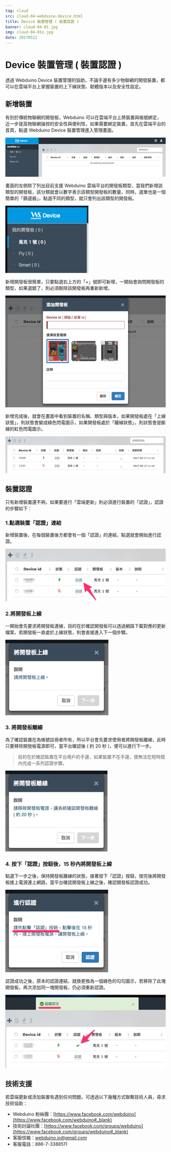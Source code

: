 ```yaml
---
tag: cloud
src: cloud-04-webduino-device.html
title: Device 裝置管理 ( 裝置認證 )
banner: cloud-04-01.jpg
img: cloud-04-01s.jpg
date: 20170511
---
```


<!-- @@master  = ../../_layout.html-->

<!-- @@block  =  meta-->

<title>Device 裝置管理 ( 裝置認證 ) :::: Webduino = Web × Arduino</title>

<meta name="description" content="透過 Webduino Device 裝置管理的協助，不論手邊有多少物聯網的開發裝置，都可以在雲端平台上掌握裝置的上下線狀態、韌體版本以及安全性設定。">

<meta itemprop="description" content="透過 Webduino Device 裝置管理的協助，不論手邊有多少物聯網的開發裝置，都可以在雲端平台上掌握裝置的上下線狀態、韌體版本以及安全性設定。">

<meta property="og:description" content="透過 Webduino Device 裝置管理的協助，不論手邊有多少物聯網的開發裝置，都可以在雲端平台上掌握裝置的上下線狀態、韌體版本以及安全性設定。">

<meta property="og:title" content="Device 裝置管理 ( 裝置認證 )" >

<meta property="og:url" content="https://webduino.io/tutorials/cloud-04-webduino-device.html">

<meta property="og:image" content="https://webduino.io/img/tutorials/cloud-04-01s.jpg">

<meta itemprop="image" content="https://webduino.io/img/tutorials/cloud-04-01s.jpg">

<include src="../_include-tutorials.html"></include>

<!-- @@close-->

<!-- @@block  =  preAndNext-->

<include src="../_include-tutorials-content.html"></include>

<!-- @@close-->


<!-- @@block  =  tutorials-->
# Device 裝置管理 ( 裝置認證 )

透過 Webduino Device 裝置管理的協助，不論手邊有多少物聯網的開發裝置，都可以在雲端平台上掌握裝置的上下線狀態、韌體版本以及安全性設定。

## 新增裝置

有別於傳統物聯網的開發板，Webduino 可以在雲端平台上將裝置與帳號綁定，近一步提高物聯網操控的安全性與便利性，如果需要綁定裝置，首先在雲端平台的首頁，點選 Webduino Device 裝置管理進入管理畫面。 

![](../img/tutorials/cloud-04-02.jpg)

畫面的左側除了列出目前支援 Webduino 雲端平台的開發板類型，當我們新增該類型的開發板，該分類就會以數字表示該類型開發板的數量，同時，選單也是一個簡單的「篩選器」，點選不同的類型，就只會列出該類型的開發板。

![](../img/tutorials/cloud-04-03.jpg)

新增開發板很簡單，只要點選右上方的「+」號即可新增，一開始會詢問開發板的類型，如果選錯了，則必須刪除該開發板再重新新增。

![](../img/tutorials/cloud-04-04.jpg)

新增完成後，就會在畫面中看到裝置的名稱、類型與版本，如果開發板處在「上線狀態」，則狀態會變成綠色閃電圖示，如果開發板處於「離線狀態」，則狀態會是斷線的紅色閃電圖示。

![](../img/tutorials/cloud-04-05.jpg)

## 裝置認證

只有新增裝置還不夠，如果要進行「雲端更新」則必須進行裝置的「認證」，認證的步驟如下：

### 1.點選裝置「認證」連結

新增裝置後，在每個裝置後方都會有一個「認證」的連結，點選就會開始進行認證。

![](../img/tutorials/cloud-04-06.jpg)

### 2.將開發板上線

一開始會先要求將開發板連線，目的在於確認開發板可以透過網路下載對應的更新檔案，若開發板一直處於上線狀態，則會直接進入下一個步驟。

![](../img/tutorials/cloud-04-07.jpg)

### 3. 將開發板離線

為了確認裝置在為帳號註冊者所有，所以平台會先要求使用者將開發板離線，此時只要移除開發板電源即可，當平台確認後 ( 約 20 秒 )，便可以進行下一步。

> 目的在於確認裝置在平台用戶的手邊，如果裝置不在手邊，便無法在短時間內完成一系列認證步驟。

![](../img/tutorials/cloud-04-08.jpg)

### 4. 按下「認證」按鈕後，15 秒內將開發板上線

點選下一步之後，保持開發板離線的狀態，接著按下「認證」按鈕，按完後將開發板接上電源連上網路，當平台確認開發板上線之後，確認開發板認證成功。

![](../img/tutorials/cloud-04-09.jpg)

認證成功之後，原本的認證連結，就換更換為一個綠色的勾勾圖示，若移除了此塊開發板，再次添加同一塊開發板，仍必須重新認證。

![](../img/tutorials/cloud-04-10.jpg)

## 技術支援

若雲端更新或添加裝置有遇到任何問題，可透過以下幾種方式聯繫技術人員，尋求技術協助：

- Webduino 粉絲團：[https://www.facebook.com/webduino](https://www.facebook.com/webduino#_blank)
- 技術討論社團：[https://www.facebook.com/groups/webduino](https://www.facebook.com/groups/webduino#_blank)
- 客服信箱：[webduino.io@gmail.com](mailto:webduino.io@gmail.com#_blank)
- 客服電話：886-7-3388511






<!-- @@close-->
